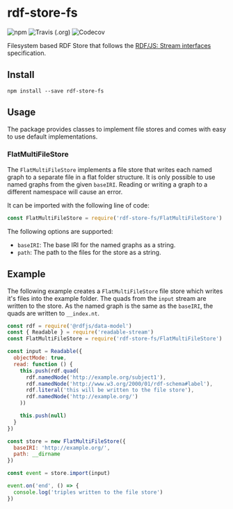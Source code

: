 # rdf-store-fs

![npm](https://img.shields.io/npm/v/rdf-store-fs)
![Travis (.org)](https://img.shields.io/travis/rdf-ext/rdf-store-fs)
![Codecov](https://img.shields.io/codecov/c/github/rdf-ext/rdf-store-fs)

Filesystem based RDF Store that follows the [RDF/JS: Stream interfaces](https://rdf.js.org/stream-spec/#store-interface) specification.

## Install

```
npm install --save rdf-store-fs
```

## Usage

The package provides classes to implement file stores and comes with easy to use default implementations.

### FlatMultiFileStore

The `FlatMultiFileStore` implements a file store that writes each named graph to a separate file in a flat folder structure.
It is only possible to use named graphs from the given `baseIRI`.
Reading or writing a graph to a different namespace will cause an error. 

It can be imported with the following line of code:

```js
const FlatMultiFileStore = require('rdf-store-fs/FlatMultiFileStore')
````

The following options are supported:

- `baseIRI`: The base IRI for the named graphs as a string.
- `path`: The path to the files for the store as a string.

## Example

The following example creates a `FlatMultiFileStore` file store which writes it's files into the example folder.
The quads from the `input` stream are written to the store.
As the named graph is the same as the `baseIRI`, the quads are written to `__index.nt`.

```js
const rdf = require('@rdfjs/data-model')
const { Readable } = require('readable-stream')
const FlatMultiFileStore = require('rdf-store-fs/FlatMultiFileStore')

const input = Readable({
  objectMode: true,
  read: function () {
    this.push(rdf.quad(
      rdf.namedNode('http://example.org/subject1'),
      rdf.namedNode('http://www.w3.org/2000/01/rdf-schema#label'),
      rdf.literal('this will be written to the file store'),
      rdf.namedNode('http://example.org/')
    ))

    this.push(null)
  }
})

const store = new FlatMultiFileStore({
  baseIRI: 'http://example.org/',
  path: __dirname
})

const event = store.import(input)

event.on('end', () => {
  console.log('triples written to the file store')
})
```
